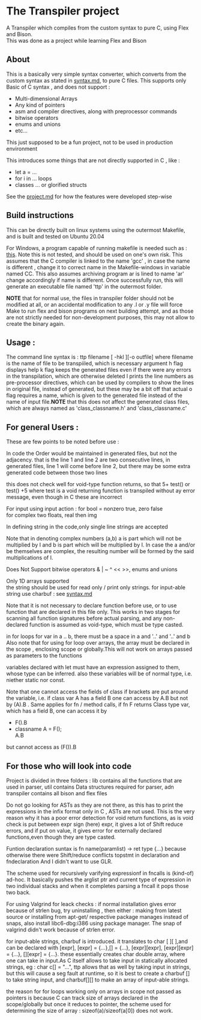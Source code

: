 # The Transpiler project

A Transpiler which compiles from the custom syntax to pure C, using Flex and Bison.<br />
This was done as a project while learning Flex and Bison

## About

This is a basically very simple syntax converter, which converts from the custom syntax as stated in <a href='https://github.com/YJDoc2/The-Transpiler-Project/blob/master/syntax.md'>syntax.md</a>, to pure C files.
This supports only Basic of C syntax , and does not support :

<ul>
    <li> Multi-dimensional Arrays</li>
    <li> Any kind of pointers </li>
    <li> asm and compiler directives, along with preprocessor commands</li>
    <li>bitwise operators</li>
    <li>enums and unions</li>
    <li>etc...</li>
</ul>

This just supposed to be a fun project, not to be used in production environment<br />

This introduces some things that are not directly supported in C , like :

<ul>
    <li>let a = ...</li>
    <li>for i in ... loops</li> 
    <li>classes ... or glorified structs </li>
</ul>

See the <a href='https://github.com/YJDoc2/The-Transpiler-Project/blob/master/project.md'>project.md</a> for how the features were developed step-wise

## Build instructions

This can be directly built on linux systems using the outermost Makefile, and is built and tested on Ubuntu 20.04

For Windows, a program capable of running makefile is needed such as : <a href = 'http://gnuwin32.sourceforge.net/packages/make.htm'>this</a>. Note this is not tested, and should be used on one's own risk.
This assumes that the C compiler is linked to the name 'gcc' , in case the name is different , change it to correct name in the Makefile-windows in variable named CC. This also assumes archiving program ar is lined to name 'ar' change accordingly if name is different.
Once successfully run, this will generate an executable file named 'ttp' in the outermost folder.

<strong>NOTE</strong> that for normal use, the files in transpiler folder should not be modified at all, or an accidental modification to any
.l or .y file will force Make to run flex and bison programs on next building attempt, and as those are not strictly needed for non-development purposes, this may not allow to create the binary again.

## Usage :

The command line syntax is :
ttp filename [ -hkl ][-o outfile]
where filename is the name of file to be transpiiled, which is necessary argument
h flag displays help
k flag keeps the generated files even if there were any errors in the transpilation, which are otherwise deleted
l prints the line numbers as pre-processor directives, which can be used by compilers to show the lines in original file, instead of generated, but these may be a bit off that actual
o flag requires a name, which is given to the generated file instead of the name of input file.<strong>NOTE</strong> that this does not affect the generated class files, which are always named as 'class_classname.h' and 'class_classname.c'

## For general Users :

These are few points to be noted before use :

In code the Order would be maintained in generated files, but not the adjacency.
that is the line 1 and line 2 are two consecutive lines, in generated files, line 1 will come before line 2, but there may be some extra generated code between those two lines<br />

this does not check well for void-type function returns, so that 5+ test() or test() +5 where test is a void returning function is transpiled without ay error message, even though in C these are incorrect

For input using input action :
for bool = nonzero true, zero false<br />
for complex two floats, real then img<br />

In defining string in the code,only single line strings are accepted<br />

Note that in denoting complex numbers (a,b) a is part which will not be multiplied by I and b is part which will be multiplied by I.
In case the a and/or be themselves are complex, the resulting number will be formed by the said multiplications of I.<br />

Does Not Support bitwise operators & | ~ ^ << >>, enums and unions<br />

Only 1D arrays supported<br/>
the string should be used for read only / print only strings. for input-able string use charbuf : see <a href='https://github.com/YJDoc2/The-Transpiler-Project/blob/master/syntax.md'>syntax.md</a>

Note that it is not necessary to declare function before use, or to use function that are declared in this file only.
This works in two stages for scanning all function signatures before actual parsing, and any non-declared function is assumed as void-type, which must be type casted.<br/>

in for loops for var in a .. b, there must be a space in a and '..' and '..' and b</br>
Also note that for using for loop over arrays, the array must be declared in the scope , enclosing scope or globally.This will not work on arrays passed as parameters to the functions<br/>

variables declared with let must have an expression assigned to them, whose type can be inferred. also these variables will be of normal type, i.e. niether static nor const.<br/>

Note that one cannot access the fields of class if brackets are put around the variable, i.e. if class var A has a field B one can access by A.B but not by (A).B . Same applies for fn / method calls, if fn F returns Class type var, which has a field B, one can access it by

<ul>
<li> F().B </li>
<li>classname A = F();<br />
    A.B</li>
</ul>
but cannot access as (F()).B
<br />

## For those who will look into code

Project is divided in three folders : lib contains all the functions that are used in parser, util contains Data structures required for parser, adn transpiler contains all bison and flex files<br />

Do not go looking for ASTs as they are not there, as this has to print the expressions in the infix format only in C , ASTs are not used.
This is the very reason why it has a poor error detection for void return functions, as is void check is put between expr sign (here) expr, it gives a lot of Shift reduce errors, and if put on value, it gives error for externally declared functions,even though they are type casted.<br />

Funtion declaration suntax is fn name(paramlist) -> ret type {...} because otherwise there were Shift/reduce conflicts topstmt in declaration and fndeclaration And I didn't want to use GLR.<br />

The scheme used for recursively varifying expressionf in fncalls is (kind-of) ad-hoc. It basically pushes the arglist ptr and current type of expression in two individual stacks and when it completes parsing a fncall it pops those two back.<br />

For using Valgrind for leack checks : if normal installation gives error because of strlen bug, try uninstalling , then either : making from latest source or installing from apt-get/ respective package manages instead of snaps, also install libc6-dbg:i386 using package manager.
The snap of valgrind didn't work because of strlen error.<br />

for input-able strings, charbuf is introduced. it translates to char [ ][ ],and can be declared with [expr], [expr] = {...},[] = {...}, [expr][expr], [expr][expr] = {...}, [][expr] = {...}. these essentially creates char double array, where one can take in input.As C itself allows to take input in statically allocated strings, eg : char c[] = "...", ttp allows that as well by taking input in strings, but this will cause a seg fault at runtime, so it is best to create a charbuf [] to take string input, and charbuf[][] to make an array of input-able strings. <br />

the reason for for loops working only on arrays in scope not passed as pointers is because C can track size of arrays declared in the scope/globally but once it reduces to pointer, the scheme used for determining the size of array : sizeof(a)/sizeof(a[0]) does not work.<br/>

